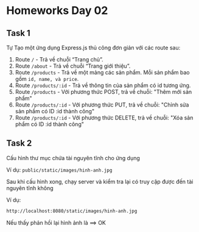 # Homeworks Day 02

## Task 1

Tự Tạo một ứng dụng Express.js thủ công đơn giản với các route sau:

1. Route `/` - Trả về chuỗi “Trang chủ”.
1. Route `/about` - Trả về chuỗi “Trang giới thiệu”.
1. Route `/products` - Trả về một mảng các sản phẩm. Mỗi sản phẩm bao gồm `id, name, và price`.
1. Route `/products/:id` - Trả về thông tin của sản phẩm có id tương ứng.
1. Route `/products` - Với phương thức POST, trả về chuỗi: "Thêm mới sản phẩm"
1. Route `/products/:id`  - Với phương thức PUT, trả về chuỗi: "Chỉnh sửa sản phẩm có ID :id thành công"
1. Route `/products/:id`  - Với phương thức DELETE, trả về chuỗi: "Xóa sản phẩm có ID :id thành công"

## Task 2

Cấu hình thư mục chứa tài nguyên tĩnh cho ứng dụng

Ví dụ: `public/static/images/hinh-anh.jpg`

Sau khi cấu hình xong, chạy server và kiểm tra lại có truy cập được đến tài nguyên tĩnh không

Ví dụ:

```bash
http://localhost:8080/static/images/hinh-anh.jpg
```

Nếu thấy phản hồi lại hình ảnh là ==> OK